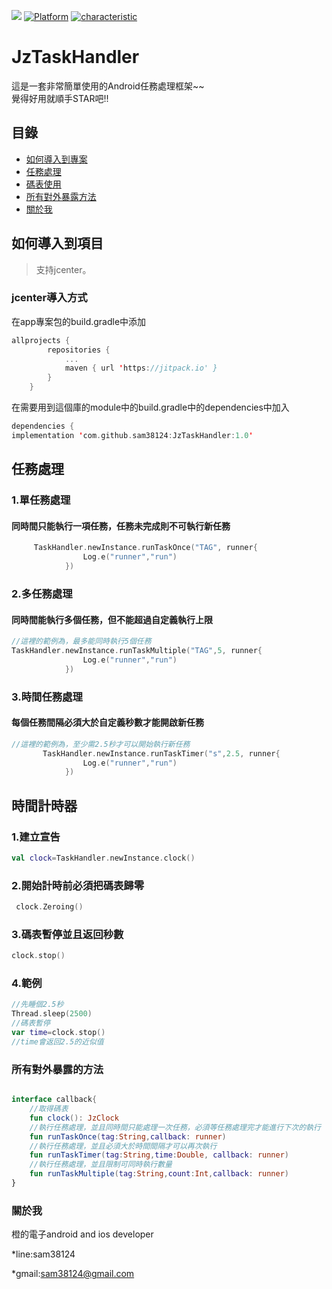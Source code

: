 [![](https://jitpack.io/v/sam38124/JzTaskHandler.svg)](https://jitpack.io/#sam38124/JzTaskHandler)
[![Platform](https://img.shields.io/badge/平台-%20Android%20-brightgreen.svg)](https://github.com/sam38124)
[![characteristic](https://img.shields.io/badge/特點-%20輕量級%20%7C%20簡單易用%20%20%7C%20穩定%20-brightgreen.svg)](https://github.com/sam38124)
# JzTaskHandler
這是一套非常簡單使用的Android任務處理框架~~<br>
覺得好用就順手STAR吧!!
## 目錄
* [如何導入到專案](#Import)
* [任務處理](#Use)
* [碼表使用](#tasker)
* [所有對外暴露方法](#All)
* [關於我](#About)

<a name="Import"></a>
## 如何導入到項目
> 支持jcenter。 <br/>

### jcenter導入方式
在app專案包的build.gradle中添加
```kotlin
allprojects {
		repositories {
			...
			maven { url 'https://jitpack.io' }
		}
	}
```

在需要用到這個庫的module中的build.gradle中的dependencies中加入
```kotlin
dependencies {
implementation 'com.github.sam38124:JzTaskHandler:1.0'
```
<a name="Use"></a>
## 任務處理

### 1.單任務處理
#### 同時間只能執行一項任務，任務未完成則不可執行新任務
```kotlin
     TaskHandler.newInstance.runTaskOnce("TAG", runner{
                Log.e("runner","run")
            })
```
### 2.多任務處理
#### 同時間能執行多個任務，但不能超過自定義執行上限
```kotlin
//這裡的範例為，最多能同時執行5個任務
TaskHandler.newInstance.runTaskMultiple("TAG",5, runner{
                Log.e("runner","run")
            })
```
### 3.時間任務處理
#### 每個任務間隔必須大於自定義秒數才能開啟新任務
```kotlin
//這裡的範例為，至少需2.5秒才可以開始執行新任務
       TaskHandler.newInstance.runTaskTimer("s",2.5, runner{
                Log.e("runner","run")
            })
```
## 時間計時器

### 1.建立宣告
```kotlin
val clock=TaskHandler.newInstance.clock()
```
### 2.開始計時前必須把碼表歸零
```kotlin
 clock.Zeroing()
```
### 3.碼表暫停並且返回秒數
```kotlin
clock.stop()
```
### 4.範例
```kotlin
//先睡個2.5秒
Thread.sleep(2500)
//碼表暫停
var time=clock.stop()
//time會返回2.5的近似值
```
<a name="All"></a>
### 所有對外暴露的方法
```kotlin

interface callback{
    //取得碼表
    fun clock(): JzClock
    //執行任務處理，並且同時間只能處理一次任務，必須等任務處理完才能進行下次的執行
    fun runTaskOnce(tag:String,callback: runner)
    //執行任務處理，並且必須大於時間間隔才可以再次執行
    fun runTaskTimer(tag:String,time:Double, callback: runner)
    //執行任務處理，並且限制可同時執行數量
    fun runTaskMultiple(tag:String,count:Int,callback: runner)
}
```

<a name="About"></a>
### 關於我
橙的電子android and ios developer

*line:sam38124

*gmail:sam38124@gmail.com
